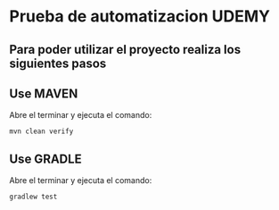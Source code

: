 # Prueba de automatizacion UDEMY

## Para poder utilizar el proyecto realiza los siguientes pasos

## Use MAVEN
Abre el terminar y ejecuta el comando:

    mvn clean verify

## Use GRADLE
Abre el terminar y ejecuta el comando:

    gradlew test 
